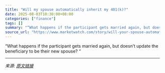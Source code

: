 ```yaml
---
title: "Will my spouse automatically inherit my 401(k)?"
date: 2025-08-03T10:30:00+08:00
categories: ["finance"]
tags: []
summary: "“What happens if the participant gets married again, but doesn’t update the beneficiary to be their new spouse? “"
source_url: "https://www.marketwatch.com/story/will-your-spouse-automatically-inherit-your-401-k-59ac8126?mod=mw_rss_topstories"
---
```


“What happens if the participant gets married again, but doesn’t update the beneficiary to be their new spouse? “

---

*来源: [原文链接](https://www.marketwatch.com/story/will-your-spouse-automatically-inherit-your-401-k-59ac8126?mod=mw_rss_topstories)*

